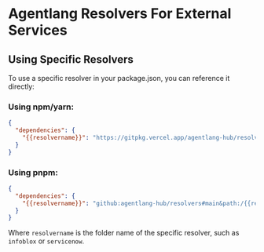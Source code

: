 # Agentlang Resolvers For External Services

## Using Specific Resolvers

To use a specific resolver in your package.json, you can reference it directly:

### Using npm/yarn:
```json
{
  "dependencies": {
    "{{resolvername}}": "https://gitpkg.vercel.app/agentlang-hub/resolvers/{{resolvername}}?main"
  }
}
```

### Using pnpm:
```json
{
  "dependencies": {
    "{{resolvername}}": "github:agentlang-hub/resolvers#main&path:/{{resolvername}}",
  }
}
```

Where `resolvername` is the folder name of the specific resolver, such as `infoblox` or `servicenow`.
